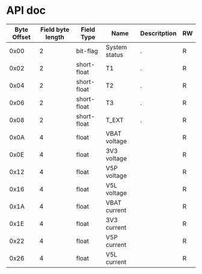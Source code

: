 # API doc

| Byte Offset | Field byte length | Field Type | Name | Descritption | RW |
|-------------|-------------------|------------|------|--------------|----|
| 0x00 | 2  | bit-flag | System status | . | R |
| 0x02 | 2  | short-float | T1 | . | R |
| 0x04 | 2  | short-float | T2 | . | R |
| 0x06 | 2  | short-float | T3 | . | R |
| 0x08 | 2  | short-float | T_EXT | . | R |
| 0x0A | 4 | float | VBAT voltage | | R| 
| 0x0E | 4 | float | 3V3 voltage | | R |
| 0x12 | 4 | float | V5P voltage | | R| 
| 0x16 | 4 | float | V5L voltage | | R| 
| 0x1A | 4 | float | VBAT current | | R| 
| 0x1E | 4 | float | 3V3 current | | R |
| 0x22 | 4 | float | V5P current | | R| 
| 0x26 | 4 | float | V5L current | | R|

